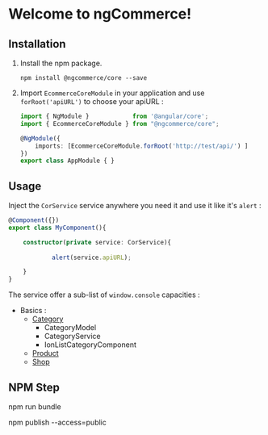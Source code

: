 Welcome to ngCommerce!
===================


Installation
-------------

1. Install the npm package.
	```
    npm install @ngcommerce/core --save
    ```

2. Import `EcommerceCoreModule` in your application and use `forRoot('apiURL')` to choose your apiURL :

    ```typescript
    import { NgModule }            from '@angular/core';
    import { EcommerceCoreModule } from "@ngcommerce/core";

    @NgModule({
        imports: [EcommerceCoreModule.forRoot('http://test/api/') ]
    })
    export class AppModule { } 
    ```
Usage
-------------
Inject the `CorService` service anywhere you need it and use it like it's `alert` :
 
```typescript
@Component({})
export class MyComponent(){

    constructor(private service: CorService){
    
            alert(service.apiURL);

    }
}
```

The service offer a sub-list of `window.console` capacities :

 - Basics :
     - [Category](https://github.com/ngCommerce/core/blob/master/Documents/Category.md)
	     - CategoryModel
         - CategoryService
	     - IonListCategoryComponent
     - [Product](https://github.com/ngCommerce/core/blob/master/Documents/PRODUCT.md)
     - [Shop](https://github.com/ngCommerce/core/blob/master/Documents/SHOP.md)

NPM Step
-------------
npm run bundle

npm publish --access=public
